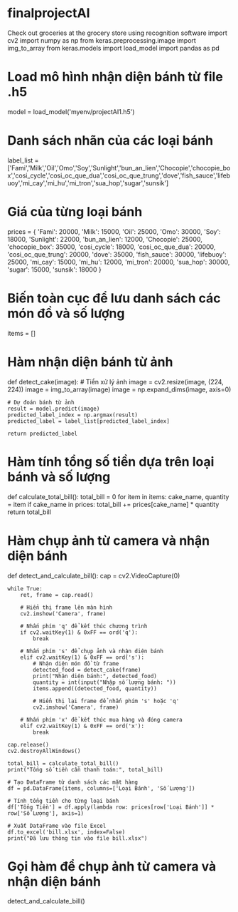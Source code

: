 # finalprojectAI
Check out groceries at the grocery store using recognition software
import cv2
import numpy as np
from keras.preprocessing.image import img_to_array
from keras.models import load_model
import pandas as pd

# Load mô hình nhận diện bánh từ file .h5
model = load_model('myenv/projectAI1.h5')

# Danh sách nhãn của các loại bánh
label_list = ['Fami','Milk','Oil','Omo','Soy','Sunlight','bun_an_lien','Chocopie','chocopie_box','cosi_cycle','cosi_oc_que_dua','cosi_oc_que_trung','dove','fish_sauce','lifebuoy','mi_cay','mi_hu','mi_tron','sua_hop','sugar','sunsik']

# Giá của từng loại bánh
prices = {
    'Fami': 20000,
    'Milk': 15000,
    'Oil': 25000,
    'Omo': 30000,
    'Soy': 18000,
    'Sunlight': 22000,
    'bun_an_lien': 12000,
    'Chocopie': 25000,
    'chocopie_box': 35000,
    'cosi_cycle': 18000,
    'cosi_oc_que_dua': 20000,
    'cosi_oc_que_trung': 20000,
    'dove': 35000,
    'fish_sauce': 30000,
    'lifebuoy': 25000,
    'mi_cay': 15000,
    'mi_hu': 12000,
    'mi_tron': 20000,
    'sua_hop': 30000,
    'sugar': 15000,
    'sunsik': 18000
}

# Biến toàn cục để lưu danh sách các món đồ và số lượng
items = []

# Hàm nhận diện bánh từ ảnh
def detect_cake(image):
    # Tiền xử lý ảnh
    image = cv2.resize(image, (224, 224))
    image = img_to_array(image)
    image = np.expand_dims(image, axis=0)

    # Dự đoán bánh từ ảnh
    result = model.predict(image)
    predicted_label_index = np.argmax(result)
    predicted_label = label_list[predicted_label_index]
    
    return predicted_label

# Hàm tính tổng số tiền dựa trên loại bánh và số lượng
def calculate_total_bill():
    total_bill = 0
    for item in items:
        cake_name, quantity = item
        if cake_name in prices:
            total_bill += prices[cake_name] * quantity
    return total_bill

# Hàm chụp ảnh từ camera và nhận diện bánh
def detect_and_calculate_bill():
    cap = cv2.VideoCapture(0)

    while True:
        ret, frame = cap.read()
        
        # Hiển thị frame lên màn hình
        cv2.imshow('Camera', frame)

        # Nhấn phím 'q' để kết thúc chương trình
        if cv2.waitKey(1) & 0xFF == ord('q'):
            break

        # Nhấn phím 's' để chụp ảnh và nhận diện bánh
        elif cv2.waitKey(1) & 0xFF == ord('s'):
            # Nhận diện món đồ từ frame
            detected_food = detect_cake(frame)
            print("Nhận diện bánh:", detected_food)
            quantity = int(input("Nhập số lượng bánh: "))
            items.append((detected_food, quantity))
            
            # Hiển thị lại frame để nhấn phím 's' hoặc 'q'
            cv2.imshow('Camera', frame)

        # Nhấn phím 'x' để kết thúc mua hàng và đóng camera
        elif cv2.waitKey(1) & 0xFF == ord('x'):
            break
        
    cap.release()
    cv2.destroyAllWindows()

    total_bill = calculate_total_bill()
    print("Tổng số tiền cần thanh toán:", total_bill)

    # Tạo DataFrame từ danh sách các mặt hàng
    df = pd.DataFrame(items, columns=['Loại Bánh', 'Số Lượng'])
    
    # Tính tổng tiền cho từng loại bánh
    df['Tổng Tiền'] = df.apply(lambda row: prices[row['Loại Bánh']] * row['Số Lượng'], axis=1)
    
    # Xuất DataFrame vào file Excel
    df.to_excel('bill.xlsx', index=False)
    print("Đã lưu thông tin vào file bill.xlsx")

# Gọi hàm để chụp ảnh từ camera và nhận diện bánh
detect_and_calculate_bill()
